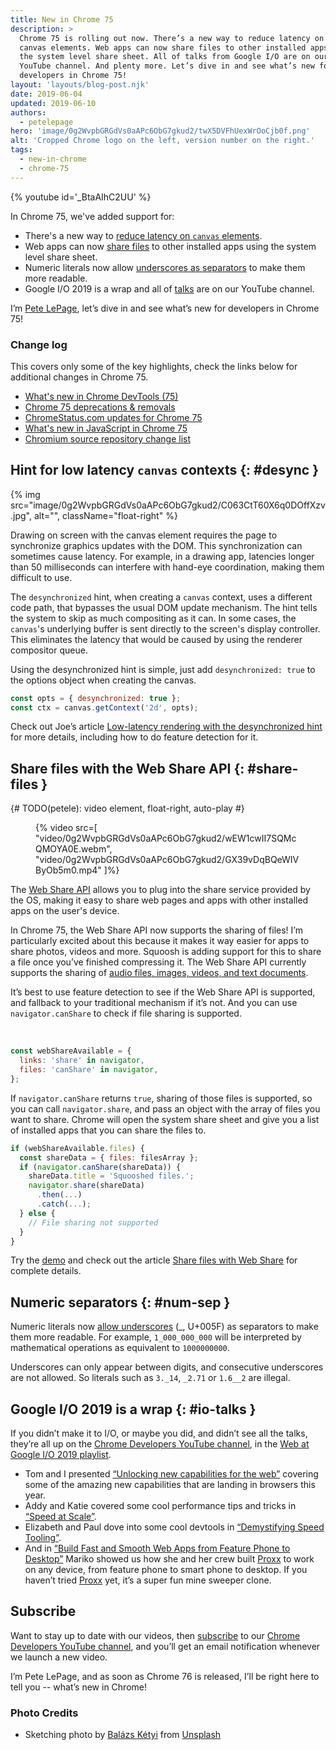 ```yaml
---
title: New in Chrome 75
description: >
  Chrome 75 is rolling out now. There’s a new way to reduce latency on
  canvas elements. Web apps can now share files to other installed apps using
  the system level share sheet. All of talks from Google I/O are on our
  YouTube channel. And plenty more. Let’s dive in and see what’s new for
  developers in Chrome 75!
layout: 'layouts/blog-post.njk'
date: 2019-06-04
updated: 2019-06-10
authors:
  - petelepage
hero: 'image/0g2WvpbGRGdVs0aAPc6ObG7gkud2/twX5DVFhUexWrOoCjb0f.png'
alt: 'Cropped Chrome logo on the left, version number on the right.'
tags:
  - new-in-chrome
  - chrome-75
---
```


{% youtube id='_BtaAIhC2UU' %}

In Chrome 75, we've added support for:

* There's a new way to [reduce latency on `canvas` elements](#desync).
* Web apps can now [share files](#share-files) to other installed apps
  using the system level share sheet.
* Numeric literals now allow [underscores as separators](#num-sep) to make
  them more readable.
* Google I/O 2019 is a wrap and all of [talks](#io-talks) are on our
  YouTube channel.

I’m [Pete LePage](https://twitter.com/petele), let’s dive in and see
what’s new for developers in Chrome 75!

### Change log

This covers only some of the key highlights, check the links below for
additional changes in Chrome 75.

* [What's new in Chrome DevTools (75)](https://developers.google.com/web/updates/2019/04/devtools)
* [Chrome 75 deprecations & removals](https://developers.google.com/web/updates/2019/05/chrome-75-deps-rems)
* [ChromeStatus.com updates for Chrome 75](https://www.chromestatus.com/features#milestone%3D75)
* [What's new in JavaScript in Chrome 75](https://v8.dev/blog/v8-release-75)
* [Chromium source repository change list](https://chromium.googlesource.com/chromium/src/+log/74.0.3729.108..75.0.3770.67)

## Hint for low latency `canvas` contexts {: #desync }

{% img src="image/0g2WvpbGRGdVs0aAPc6ObG7gkud2/C063CtT60X6q0DOffXzv.jpg", alt="", className="float-right" %}

Drawing on screen with the canvas element requires the page to synchronize
graphics updates with the DOM. This synchronization can sometimes cause latency.
For example, in a drawing app, latencies longer than 50 milliseconds can
interfere with hand-eye coordination, making them difficult to use.

The `desynchronized` hint, when creating a `canvas` context, uses a different
code path, that bypasses the usual DOM update mechanism. The hint tells the
system to skip as much compositing as it can. In some cases, the `canvas`'s
underlying buffer is sent directly to the screen's display controller. This
eliminates the latency that would be caused by using the renderer compositor
queue.

Using the desynchronized hint is simple, just add `desynchronized: true` to
the options object when creating the canvas.

```js
const opts = { desynchronized: true };
const ctx = canvas.getContext('2d', opts);
```

Check out Joe’s article [Low-latency rendering with the desynchronized hint][ll-desync]
for more details, including how to do feature detection for it.

[ll-desync]: https://developers.google.com/web/updates/2019/05/desynchronized

## Share files with the Web Share API {: #share-files }

{# TODO(petele): video element, float-right, auto-play #}
<figure class="float-right">
{% video src=[
  "video/0g2WvpbGRGdVs0aAPc6ObG7gkud2/wEW1cwII7SQMcQMOYA0E.webm",
  "video/0g2WvpbGRGdVs0aAPc6ObG7gkud2/GX39vDqBQeWIVByOb5m0.mp4"
]%}
</figure>

The [Web Share API](https://developers.google.com/web/updates/2016/09/navigator-share) allows you to plug
into the share service provided by the OS, making it easy to share web pages
and apps with other installed apps on the user's device.

In Chrome 75, the Web Share API now supports the sharing of files! I’m
particularly excited about this because it makes it way easier for apps to
share photos, videos and more. Squoosh is adding support for this to share a
file once you’ve finished compressing it. The Web Share API currently supports
the sharing of [audio files, images, videos, and text documents][web-share-ok].

It’s best to use feature detection to see if the Web Share API is supported,
and fallback to your traditional mechanism if it’s not. And you can use
`navigator.canShare` to check if file sharing is supported.

<br style="clear:both;">

```js
const webShareAvailable = {
  links: 'share' in navigator,
  files: 'canShare' in navigator,
};
```

If `navigator.canShare` returns `true`, sharing of those files is supported,
so you can call `navigator.share`, and pass an object with the array of files
you want to share. Chrome will open the system share sheet and give you a
list of installed apps that you can share the files to.

```js
if (webShareAvailable.files) {
  const shareData = { files: filesArray };
  if (navigator.canShare(shareData)) {
    shareData.title = 'Squooshed files.';
    navigator.share(shareData)
      .then(...)
      .catch(...);
  } else {
    // File sharing not supported
  }
}
```

Try the [demo][file-share-demo] and check out the article
[Share files with Web Share][web-share-files] for complete details.

[web-share-files]: https://developers.google.com/web/updates/2019/05/web-share-files
[file-share-demo]: https://wicg.github.io/web-share/demos/share-files.html
[web-share-ok]: https://docs.google.com/document/d/1tKPkHA5nnJtmh2TgqWmGSREUzXgMUFDL6yMdVZHqUsg/edit

## Numeric separators {: #num-sep }

Numeric literals now [allow underscores][cr-status-num-sep] (_, U+005F) as
separators to make them more readable. For example, `1_000_000_000` will be
interpreted by mathematical operations as equivalent to `1000000000`.

Underscores can only appear between digits, and consecutive underscores are
not allowed. So literals such as `3._14`, `_2.71` or `1.6__2` are illegal.

[cr-status-num-sep]: https://www.chromestatus.com/feature/5829906369871872

## Google I/O 2019 is a wrap {: #io-talks }

If you didn’t make it to I/O, or maybe you did, and didn’t see all the talks,
they’re all up on the [Chrome Developers YouTube channel][cr-dev-yt], in the
[Web at Google I/O 2019 playlist](https://bit.ly/web-at-io2019).

* Tom and I presented [“Unlocking new capabilities for the web”][yt-unlock]
  covering some of the amazing new capabilities that are landing in browsers
  this year.
* Addy and Katie covered some cool performance tips and tricks in
  [“Speed at Scale”][yt-speed].
* Elizabeth and Paul dove into some cool devtools in
  [“Demystifying Speed Tooling”][yt-tooling].
* And in [“Build Fast and Smooth Web Apps from Feature Phone to Desktop”][yt-proxx]
  Mariko showed us how she and her crew built [Proxx][proxx]
  to work on any device, from feature phone to smart phone to desktop.
  If you haven’t tried [Proxx][proxx] yet, it’s a super fun mine sweeper clone.

[cr-dev-yt]: https://youtube.com/user/ChromeDevelopers/
[yt-unlock]: https://www.youtube.com/watch?v=GSiUzuB-PoI
[yt-speed]: https://www.youtube.com/watch?v=YJGCZCaIZkQ
[yt-tooling]: https://www.youtube.com/watch?v=mLjxXPHuIJo
[yt-proxx]: https://www.youtube.com/watch?v=w8P5HLxcIO4
[proxx]: https://proxx.app/

## Subscribe

Want to stay up to date with our videos, then [subscribe](https://goo.gl/6FP1a5)
to our [Chrome Developers YouTube channel](https://www.youtube.com/user/ChromeDevelopers/),
and you’ll get an email notification whenever we launch a new video.

I’m Pete LePage, and as soon as Chrome 76 is released, I’ll be right
here to tell you -- what’s new in Chrome!

### Photo Credits

* Sketching photo by [Balázs Kétyi](https://unsplash.com/photos/byoBbHSlP5U) from
  [Unsplash](https://unsplash.com/search/photos/sketching-tablet)
